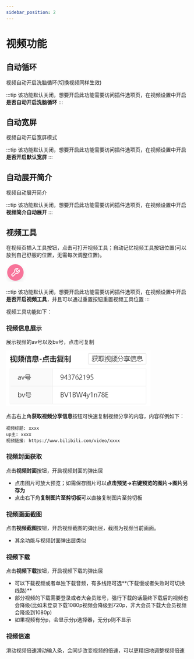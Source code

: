 ```yaml
---
sidebar_position: 2
---
```


# 视频功能

## 自动循环

视频自动开启洗脑循环(切换视频同样生效)

:::tip
该功能默认关闭，想要开启此功能需要访问插件选项页，在视频设置中开启**是否自动开启洗脑循环**
:::

## 自动宽屏

视频自动开启宽屏模式

:::tip
该功能默认关闭，想要开启此功能需要访问插件选项页，在视频设置中开启**是否开启默认宽屏**
:::

## 自动展开简介

视频自动展开简介

:::tip
该功能默认关闭，想要开启此功能需要访问插件选项页，在视频设置中开启**视频简介自动展开**
:::

## 视频工具

在视频页插入工具按钮，点击可打开视频工具；自动记忆视频工具按钮位置(可以放到自己舒服的位置，无需每次调整位置)。

![image-20221007001704835](images/image-20221007001704835.png)

:::tip
该功能默认关闭，想要开启此功能需要访问插件选项页，在视频设置中开启**是否开启视频工具**，并且可以通过重置按钮重置视频工具位置
:::


视频工具功能如下：

### 视频信息展示

展示视频的av号以及bv号，点击可复制

![image-20221007001824748](images/image-20221007001824748.png)

点击右上角**获取视频分享信息**按钮可快速复制视频分享的内容，内容样例如下：

```
视频标题: xxxx
up主: xxxx
视频链接: https://www.bilibili.com/video/xxxx
```



### 视频封面获取

点击**视频封面**按钮，开启视频封面的弹出层

- 点击图片可放大预览；如需保存图片可以**点击预览->右键预览的图片->图片另存为**
- 点击右下角**复制图片至剪切板**可以直接复制图片至剪切板



### 视频画面截图

点击**视频截图**按钮，开启视频截图的弹出层，截图为视频当前画面。

- 其余功能与视频封面弹出层类似



### 视频下载

点击**视频下载**按钮，开启视频下载的弹出层

- 可以下载视频或者单独下载音频，有多线路可选**(下载慢或者失败时可切换线路)**
- 部分视频的下载需要登录或者大会员账号，强行下载的话最终下载后的视频也会降级(比如未登录下载1080p视频会降级到720p，非大会员下载大会员视频会降级到1080p)
- 如果视频有分p，会显示分p选择器，无分p则不显示



### 视频倍速

滑动视频倍速滑动输入条，会同步改变视频的倍速，可以更精细地调整视频倍速
